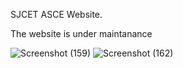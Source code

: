 SJCET ASCE Website.

The website is under maintanance 



![Screenshot (159)](https://user-images.githubusercontent.com/82531317/162455651-1023d52f-20f6-4c2b-ad98-d8b1f17c5844.png)
![Screenshot (162)](https://user-images.githubusercontent.com/82531317/162607385-b58bcbc1-c940-41de-b8e3-c13aaa6ce090.png)
